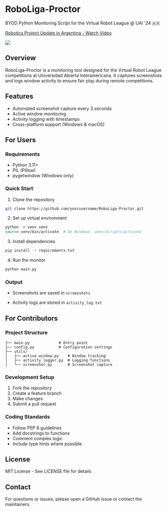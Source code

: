 # RoboLiga-Proctor

BYOD Python Monitoring Script for the Virtual Robot League @ UAI '24 🇦🇷

<div>
    <a href="https://www.loom.com/share/4813cf2dafaf4566b694b01116e8eb84">
      <p>Robotics Project Update in Argentina - Watch Video</p>
    </a>
    <a href="https://www.loom.com/share/4813cf2dafaf4566b694b01116e8eb84">
      <img style="max-width:300px;" src="https://cdn.loom.com/sessions/thumbnails/4813cf2dafaf4566b694b01116e8eb84-edc501872d420996-full-play.gif">
    </a>
</div>

## Overview

RoboLiga-Proctor is a monitoring tool designed for the Virtual Robot League competitions at Universidad Abierta Interamericana. It captures screenshots and logs window activity to ensure fair play during remote competitions.

## Features

- Automated screenshot capture every 3 seconds
- Active window monitoring
- Activity logging with timestamps
- Cross-platform support (Windows & macOS)

## For Users

### Requirements

- Python 3.11+
- PIL (Pillow)
- pygetwindow (Windows only)

### Quick Start

1. Clone the repository

```bash
git clone https://github.com/yourusername/RoboLiga-Proctor.git
```

2. Set up virtual environment

```bash
python -m venv venv
source venv/bin/activate  # On Windows: venv\Scripts\activate
```

3. Install dependencies

```bash
pip install -r requirements.txt
```

4. Run the monitor

```bash
python main.py
```

### Output

- Screenshots are saved in `screenshots`

- Activity logs are stored in `activity_log.txt`

## For Contributors

### Project Structure

```
├── main.py             # Entry point
├── config.py           # Configuration settings
├── utils/
│   ├── active_window.py    # Window tracking
│   ├── activity_logger.py  # Logging functions
│   └── screenshot.py       # Screenshot capture
```

### Development Setup

1. Fork the repository
2. Create a feature branch
3. Make changes
4. Submit a pull request

### Coding Standards

- Follow PEP 8 guidelines
- Add docstrings to functions
- Comment complex logic
- Include type hints where possible

## License

MIT License - See LICENSE file for details

## Contact

For questions or issues, please open a GitHub issue or contact the maintainers.
